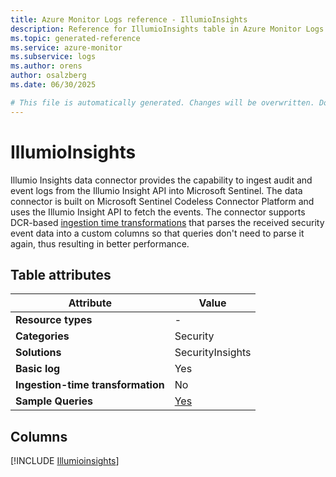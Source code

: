 ```yaml
---
title: Azure Monitor Logs reference - IllumioInsights
description: Reference for IllumioInsights table in Azure Monitor Logs.
ms.topic: generated-reference
ms.service: azure-monitor
ms.subservice: logs
ms.author: orens
author: osalzberg
ms.date: 06/30/2025

# This file is automatically generated. Changes will be overwritten. Do not change this file directly.
---
```


# IllumioInsights

Illumio Insights data connector provides the capability to ingest audit and event logs from the Illumio Insight API into Microsoft Sentinel. The data connector is built on Microsoft Sentinel Codeless Connector Platform and uses the Illumio Insight API to fetch the events. The connector supports DCR-based [ingestion time transformations](https://docs.microsoft.com/azure/azure-monitor/logs/custom-logs-overview) that parses the received security event data into a custom columns so that queries don't need to parse it again, thus resulting in better performance.


## Table attributes

|Attribute|Value|
|---|---|
|**Resource types**|-|
|**Categories**|Security|
|**Solutions**| SecurityInsights|
|**Basic log**|Yes|
|**Ingestion-time transformation**|No|
|**Sample Queries**|[Yes](/azure/azure-monitor/reference/queries/Illumioinsights)|



## Columns
  
[!INCLUDE [Illumioinsights](~/reusable-content/ce-skilling/azure/includes/azure-monitor/reference/tables/Illumioinsights-include.md)]
